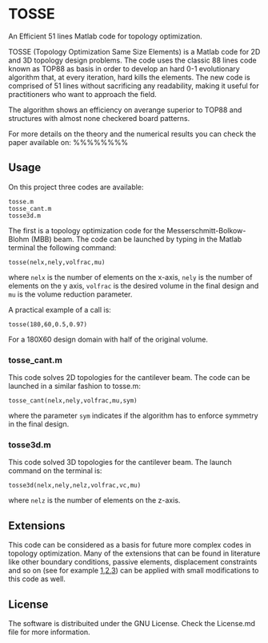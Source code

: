 # TOSSE
An Efficient 51 lines Matlab code for topology optimization.

TOSSE (Topology Optimization Same Size Elements) is a Matlab code for 2D and 3D topology design problems. 
The code uses the classic 88 lines code known as TOP88 as basis in order to develop an hard 0-1 evolutionary algorithm that, at every iteration, hard kills the elements. The new code is comprised of 51 lines without sacrificing any readability, making it useful for practitioners who want to approach the field.

The algorithm shows an efficiency on averange superior to TOP88 and structures with almost none checkered board patterns.

For more details on the theory and the numerical results you can check the paper available on:
%%%%%%%%

## Usage
On this project three codes are available: 
```
tosse.m
tosse_cant.m
tosse3d.m
```
The first is a topology optimization code for the Messerschmitt-Bolkow-Blohm (MBB) beam. The code can be launched by typing in the Matlab terminal the following command:
```
tosse(nelx,nely,volfrac,mu)
```
where ```nelx``` is the number of elements on the x-axis, ```nely``` is the number of elements on the y axis, ```volfrac``` is the desired volume in the final design and ```mu``` is the volume reduction parameter.

A practical example of a call is:
```
tosse(180,60,0.5,0.97)
```
For a 180X60 design domain with half of the original volume.
### tosse_cant.m
This code solves 2D topologies for the cantilever beam. The code can be launched in a similar fashion to tosse.m:
```
tosse_cant(nelx,nely,volfrac,mu,sym)
```
where the parameter ```sym``` indicates if the algorithm has to enforce symmetry in the final design.
### tosse3d.m
This code solved 3D topologies for the cantilever beam. The launch command on the terminal is:
```
tosse3d(nelx,nely,nelz,volfrac,vc,mu)
```
where ```nelz``` is the number of elements on the z-axis.

## Extensions
This code can be considered as a basis for future more complex codes in topology optimization. Many of the extensions that can be found in literature like other boundary conditions, passive elements, displacement constraints and so on (see for example [1](https://link.springer.com/article/10.1007/s00158-010-0594-7),[2](https://link.springer.com/article/10.1007/s00158-010-0487-9),[3](https://link.springer.com/article/10.1007/s00158-014-1107-x)) can be applied with small modifications to this code as well.
## License
The software is distribuited under the GNU License. Check the License.md file for more information.
